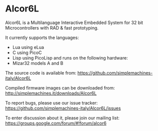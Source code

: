 Alcor6L
=======

Alcor6L is a Multilanguage Interactive Embedded System
for 32 bit Microcontrollers with RAD &amp; fast prototyping.

It currently supports the languages:
* Lua using eLua
* C using PicoC
* Lisp using PicoLisp
and runs on the following hardware:
* Mizar32 models A and B

The source code is available from:
https://github.com/simplemachines-italy/Alcor6L

Compiled firmware images can be downloaded from:
http://simplemachines.it/downloads/Alcor6L

To report bugs, please use our issue tracker:
https://github.com/simplemachines-italy/Alcor6L/issues

To enter discussion about it, please join our mailing list:
https://groups.google.com/forum/#!forum/alcor6
